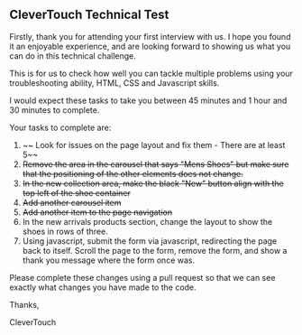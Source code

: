## CleverTouch Technical Test

Firstly, thank you for attending your first interview with us. I hope you found it an enjoyable
experience, and are looking forward to showing us what you can do in this technical challenge.

This is for us to check how well you can tackle multiple problems using your troubleshooting
ability, HTML, CSS and Javascript skills.

I would expect these tasks to take you between 45 minutes and 1 hour and 30 minutes to complete.

Your tasks to complete are:

1. ~~ Look for issues on the page layout and fix them - There are at least 5~~
2. ~~Remove the area in the carousel that says "Mens Shoes" but make sure that the positioning of
   the other elements does not change.~~
3. ~~In the new collection area, make the black "New" button align with the top left of the shoe
   container~~
4. ~~Add another carousel item~~
5. ~~Add another item to the page navigation~~
6. In the new arrivals products section, change the layout to show the shoes in rows of three.
7. Using javascript, submit the form via javascript, redirecting the page back to itself. Scroll the
   page to the form, remove the form, and show a thank you message where the form once was.

Please complete these changes using a pull request so that we can see exactly what changes you have
made to the code.

Thanks,

CleverTouch
